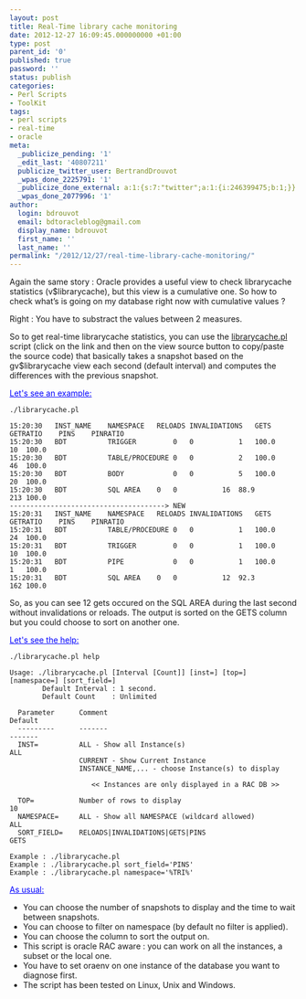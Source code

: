 ```yaml
---
layout: post
title: Real-Time library cache monitoring
date: 2012-12-27 16:09:45.000000000 +01:00
type: post
parent_id: '0'
published: true
password: ''
status: publish
categories:
- Perl Scripts
- ToolKit
tags:
- perl scripts
- real-time
- oracle
meta:
  _publicize_pending: '1'
  _edit_last: '40807211'
  publicize_twitter_user: BertrandDrouvot
  _wpas_done_2225791: '1'
  _publicize_done_external: a:1:{s:7:"twitter";a:1:{i:246399475;b:1;}}
  _wpas_done_2077996: '1'
author:
  login: bdrouvot
  email: bdtoracleblog@gmail.com
  display_name: bdrouvot
  first_name: ''
  last_name: ''
permalink: "/2012/12/27/real-time-library-cache-monitoring/"
---
```


Again the same story : Oracle provides a useful view to check librarycache statistics (v$librarycache), but this view is a cumulative one. So how to check what’s is going on my database right now with cumulative values ?

Right : You have to substract the values between 2 measures.

So to get real-time librarycache statistics, you can use the [librarycache.pl](http://bdrouvot.wordpress.com/librarycache/ "librarycache") script (click on the link and then on the view source button to copy/paste the source code) that basically takes a snapshot based on the gv$librarycache view each second (default interval) and computes the differences with the previous snapshot.

<span style="text-decoration:underline;"><span style="color:#0000ff;text-decoration:underline;">Let's see an example:</span></span>

    ./librarycache.pl

    15:20:30   INST_NAME    NAMESPACE   RELOADS INVALIDATIONS   GETS    GETRATIO    PINS    PINRATIO
    15:20:30   BDT          TRIGGER         0   0           1   100.0           10  100.0
    15:20:30   BDT          TABLE/PROCEDURE 0   0           2   100.0           46  100.0
    15:20:30   BDT          BODY            0   0           5   100.0           20  100.0
    15:20:30   BDT          SQL AREA    0   0           16  88.9            213 100.0
    --------------------------------------> NEW
    15:20:31   INST_NAME    NAMESPACE   RELOADS INVALIDATIONS   GETS    GETRATIO    PINS    PINRATIO
    15:20:31   BDT          TABLE/PROCEDURE 0   0           1   100.0           24  100.0
    15:20:31   BDT          TRIGGER         0   0           1   100.0           10  100.0
    15:20:31   BDT          PIPE            0   0           1   100.0           1   100.0
    15:20:31   BDT          SQL AREA    0   0           12  92.3            162 100.0

So, as you can see 12 gets occured on the SQL AREA during the last second without invalidations or reloads. The output is sorted on the GETS column but you could choose to sort on another one.

<span style="text-decoration:underline;"><span style="color:#0000ff;text-decoration:underline;">Let's see the help:</span></span>

    ./librarycache.pl help

    Usage: ./librarycache.pl [Interval [Count]] [inst=] [top=] [namespace=] [sort_field=]
            Default Interval : 1 second.
            Default Count    : Unlimited

      Parameter      Comment                                                           Default
      ---------      -------                                                           -------
      INST=          ALL - Show all Instance(s)                                        ALL
                     CURRENT - Show Current Instance
                     INSTANCE_NAME,... - choose Instance(s) to display

                        << Instances are only displayed in a RAC DB >>

      TOP=           Number of rows to display                                         10
      NAMESPACE=     ALL - Show all NAMESPACE (wildcard allowed)                       ALL
      SORT_FIELD=    RELOADS|INVALIDATIONS|GETS|PINS                                   GETS

    Example : ./librarycache.pl
    Example : ./librarycache.pl sort_field='PINS'
    Example : ./librarycache.pl namespace='%TRI%'

<span style="text-decoration:underline;"><span style="color:#0000ff;text-decoration:underline;">As usual:</span></span>

-   You can choose the number of snapshots to display and the time to wait between snapshots.
-   You can choose to filter on namespace (by default no filter is applied).
-   You can choose the column to sort the output on.
-   This script is oracle RAC aware : you can work on all the instances, a subset or the local one.
-   You have to set oraenv on one instance of the database you want to diagnose first.
-   The script has been tested on Linux, Unix and Windows.
